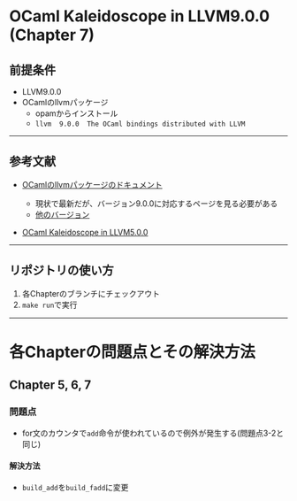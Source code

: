 # OCaml Kaleidoscope in LLVM9.0.0 (Chapter 7)

## 前提条件
- LLVM9.0.0
- OCamlのllvmパッケージ
    - opamからインストール
    - `llvm  9.0.0  The OCaml bindings distributed with LLVM`
---

## 参考文献
- [OCamlのllvmパッケージのドキュメント](https://llvm.moe/ocaml/)
    - 現状で最新だが、バージョン9.0.0に対応するページを見る必要がある
    - [他のバージョン](https://llvm.moe/)

- [OCaml Kaleidoscope in LLVM5.0.0](https://github.com/ShigekiKarita/ocaml-kaleido-llvm5)

---

## リポジトリの使い方

1. 各Chapterのブランチにチェックアウト
2. `make run`で実行

---

# 各Chapterの問題点とその解決方法

## Chapter 5, 6, 7

### 問題点

- for文のカウンタで`add`命令が使われているので例外が発生する(問題点3-2と同じ)

#### 解決方法

- `build_add`を`build_fadd`に変更


